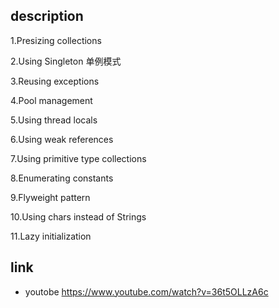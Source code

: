 ## description

1.Presizing collections 

2.Using Singleton  单例模式

3.Reusing exceptions 

4.Pool management 

5.Using thread locals 

6.Using weak references 

7.Using primitive type collections 

8.Enumerating constants 

9.Flyweight pattern 

10.Using chars instead of Strings 

11.Lazy initialization

## link

- youtobe https://www.youtube.com/watch?v=36t5OLLzA6c





